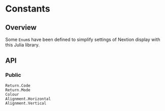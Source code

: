 # Constants

## Overview

Some `Enum`s have been defined to simplify settings of Nextion display with this Julia library.

## API

### Public

```@docs
Return.Code
Return.Mode
Colour
Alignment.Horizontal
Alignment.Vertical
```